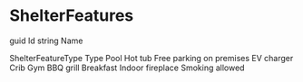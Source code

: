 
# ShelterFeatures

guid Id
string Name

ShelterFeatureType Type
	Pool
	Hot tub
	Free parking on premises
	EV charger
	Crib
	Gym
	BBQ grill
	Breakfast
	Indoor fireplace
	Smoking allowed